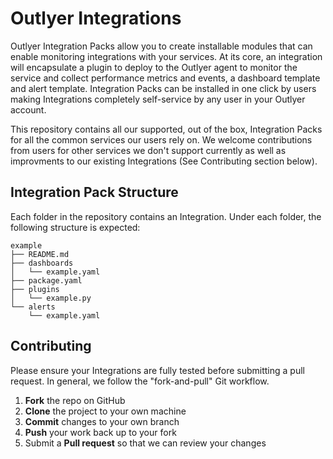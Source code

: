 Outlyer Integrations
====================

Outlyer Integration Packs allow you to create installable modules that can enable monitoring integrations with your services. At its core, an integration will encapsulate a plugin to deploy to the Outlyer agent to monitor the service and collect performance metrics and events, a dashboard template and alert template. Integration Packs can be installed in one click by users making Integrations completely self-service by any user in your Outlyer account.

This repository contains all our supported, out of the box, Integration Packs for all the common services our users rely on. We welcome contributions from users for other services we don't support currently as well as improvments to our existing Integrations (See Contributing section below). 

## Integration Pack Structure

Each folder in the repository contains an Integration. Under each folder, the following structure is expected:

```
example
├── README.md
├── dashboards
│   └── example.yaml
├── package.yaml
├── plugins
│   └── example.py
└── alerts
    └── example.yaml
```

## Contributing

Please ensure your Integrations are fully tested before submitting a pull request. In general, we follow the "fork-and-pull" Git workflow.

 1. **Fork** the repo on GitHub
 2. **Clone** the project to your own machine
 3. **Commit** changes to your own branch
 4. **Push** your work back up to your fork
 5. Submit a **Pull request** so that we can review your changes
